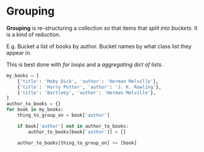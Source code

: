 # Grouping

**Grouping** is re-structuring a collection so that items that _split into buckets_.
It is a kind of reduction.

E.g. Bucket a list of books by author.
Bucket names by what class list they appear in.

This is best done with _for loops_ and a _aggregating dict of lists_.

```py
my_books = [
    {'title': 'Moby Dick', 'author': 'Herman Melville'},
    {'title': 'Harry Potter', 'author': 'J. K. Rowling'},
    {'title': 'Bartleby', 'author': 'Herman Melville'},
]
author_to_books = {}
for book in my_books:
    thing_to_group_on = book['author']

    if book['author'] not in author_to_books:
        author_to_books[book['author']] = []

    author_to_books[thing_to_group_on] += [book]
```
